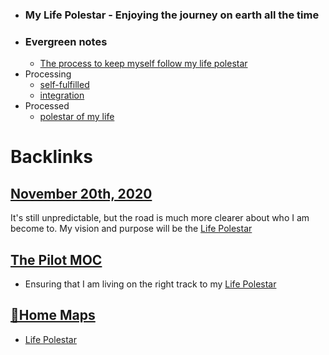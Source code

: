 - ### My Life Polestar - Enjoying the journey on earth all the time
- ### Evergreen notes 
    - [The process to keep myself follow my life polestar](<The process to keep myself follow my life polestar.md>)
- Processing
    - [self-fulfilled](<self-fulfilled.md>)
    - [integration](<integration.md>)
- Processed
    - [polestar of my life](<polestar of my life.md>)

# Backlinks
## [November 20th, 2020](<November 20th, 2020.md>)
It's still unpredictable, but the road is much more clearer about who I am become to. My vision and purpose will be the [Life Polestar](<Life Polestar.md>)

## [The Pilot MOC](<The Pilot MOC.md>)
- Ensuring that I am living on the right track to my [Life Polestar](<Life Polestar.md>)

## [🏡Home Maps](<🏡Home Maps.md>)
- [Life Polestar](<Life Polestar.md>)

